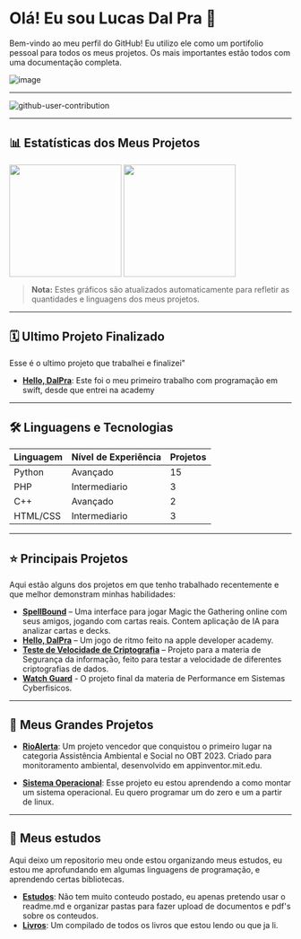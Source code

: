# Olá! Eu sou Lucas Dal Pra 👋

Bem-vindo ao meu perfil do GitHub! Eu utilizo ele como um portifolio pessoal para todos os meus projetos. Os mais importantes estão todos com uma documentação completa.

![image](https://github.com/user-attachments/assets/12bff718-0e5a-4a02-bbd0-95920b783d62)

---
![github-user-contribution](https://github.com/user-attachments/assets/d7404fed-6fc9-47d4-9b46-5027c0303bab)

---

## 📊 Estatísticas dos Meus Projetos

<img align="center" src="https://github-readme-stats.vercel.app/api?username=DalPra0&show_icons=true&theme=radical" height='200px'>
<img align="center" src="https://github-readme-stats.vercel.app/api/top-langs/?username=DalPra0&show_icons=true&theme=radical" height='200px'>

> **Nota:** Estes gráficos são atualizados automaticamente para refletir as quantidades e linguagens dos meus projetos.

---
## 🗓 Ultimo Projeto Finalizado

Esse é o ultimo projeto que trabalhei e finalizei"

- **[Hello, DalPra](https://github.com/DalPra0/Hello-DalPra)**: Este foi o meu primeiro trabalho com programação em swift, desde que entrei na academy

---

## 🛠️ Linguagens e Tecnologias

| Linguagem    | Nível de Experiência | Projetos |
|--------------|-----------------------|----------|
| Python       | Avançado              | 15       |
| PHP          | Intermediario         | 3        |
| C++          | Avançado              | 2        |
| HTML/CSS     | Intermediario         | 3        |

---

## ⭐ Principais Projetos

Aqui estão alguns dos projetos em que tenho trabalhado recentemente e que melhor demonstram minhas habilidades:

- [**SpellBound**](https://github.com/DalPra0/Spellbound) – Uma interface para jogar Magic the Gathering online com seus amigos, jogando com cartas reais. Contem aplicação de IA para analizar cartas e decks.
- [**Hello, DalPra**](https://github.com/DalPra0/Hello-DalPra) – Um jogo de ritmo feito na apple developer academy.
- [**Teste de Velocidade de Criptografia**](https://github.com/DalPra0/TesteVelocidadeCriptografia) – Projeto para a materia de Segurança da informação, feito para testar a velocidade de diferentes criptografias de dados.
- [**Watch Guard**](https://github.com/DalPra0/WatchGuard) - O projeto final da materia de Performance em Sistemas Cyberfisicos.

---

## 🚀 Meus Grandes Projetos

- **[RioAlerta](https://github.com/DalPra0/RioAlerta)**: Um projeto vencedor que conquistou o primeiro lugar na categoria Assistência Ambiental e Social no OBT 2023. Criado para monitoramento ambiental, desenvolvido em appinventor.mit.edu.


- **[Sistema Operacional](https://github.com/DalPra0/MontandoUmSistemaOperacional)**: Esse projeto eu estou aprendendo a como montar um sistema operacional. Eu quero programar um do zero e um a partir de linux.

---

## 📒 Meus estudos

Aqui deixo um repositorio meu onde estou organizando meus estudos, eu estou me aprofundando em algumas linguagens de programação, e aprendendo certas bibliotecas.

- **[Estudos](https://github.com/DalPra0/aprendendo)**: Não tem muito conteudo postado, eu apenas pretendo usar o readme.md e organizar pastas para fazer upload de documentos e pdf's sobre os conteudos.
- **[Livros](https://github.com/DalPra0/MontandoUmSistemaOperacional/tree/main/Livros)**: Um compilado de todos os livros que estou lendo ou que ja li.
